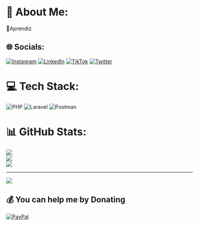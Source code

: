 # 💫 About Me:
🌱Aprendiz


## 🌐 Socials:
[![Instagram](https://img.shields.io/badge/Instagram-%23E4405F.svg?logo=Instagram&logoColor=white)](https://instagram.com/___dev.jr___) [![LinkedIn](https://img.shields.io/badge/LinkedIn-%230077B5.svg?logo=linkedin&logoColor=white)](https://linkedin.com/in/david-pinchao) [![TikTok](https://img.shields.io/badge/TikTok-%23000000.svg?logo=TikTok&logoColor=white)](https://tiktok.com/@davodsito) [![Twitter](https://img.shields.io/badge/Twitter-%231DA1F2.svg?logo=Twitter&logoColor=white)](https://twitter.com/burgosl607) 

# 💻 Tech Stack:
![PHP](https://img.shields.io/badge/php-%23777BB4.svg?style=for-the-badge&logo=php&logoColor=white) ![Laravel](https://img.shields.io/badge/laravel-%23FF2D20.svg?style=for-the-badge&logo=laravel&logoColor=white) ![Postman](https://img.shields.io/badge/Postman-FF6C37?style=for-the-badge&logo=postman&logoColor=white)
# 📊 GitHub Stats:
![](https://github-readme-stats.vercel.app/api?username=d4vp&theme=vue-dark&hide_border=false&include_all_commits=false&count_private=false)<br/>
![](https://github-readme-streak-stats.herokuapp.com/?user=d4vp&theme=vue-dark&hide_border=false)<br/>
![](https://github-readme-stats.vercel.app/api/top-langs/?username=d4vp&theme=vue-dark&hide_border=false&include_all_commits=false&count_private=false&layout=compact)

---
[![](https://visitcount.itsvg.in/api?id=d4vp&icon=0&color=0)](https://visitcount.itsvg.in)

  ## 💰 You can help me by Donating
  [![PayPal](https://img.shields.io/badge/PayPal-00457C?style=for-the-badge&logo=paypal&logoColor=white)](https://paypal.me/burgosl607@gmail.com) 

  
<!-- Proudly created with GPRM ( https://gprm.itsvg.in ) -->
